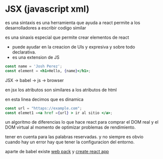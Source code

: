 # JSX (javascript xml)
es una sintaxis es una herramienta que ayuda a react
permite a los desarrolladores a escribir codigo similar 

es una sinaxis especial que permite crear elementos de react
* puede ayudar en la creacion de UIs y expresiva y sobre todo declarativa.
* es una extension de JS

```jsx
const name = 'Josh Perez';
const element = <h1>Hello, {name}</h1>;
```
JSX -> babel -> js -> browser

en jsx los atributos son similares a los atributos de html

en esta linea decimos que es dinamica
```jsx
const url = "httaps://example.com";
const elemet1 =<a href ={url} > ir al sitio </a>;

```
un algoritmo de diferencias lo que hace react para comprar el DOM real y el DOM virtual al momento de optimizar problemas de rendimiento.

tener en cuenta para las palabras reservadas.
y no siempre es obvio cuando hay un error
hay que tener la configuracion del entorno.

aparte de babel existe [web pack](https://webpack.js.org/) y [create react app](https://create-react-app.dev/)




